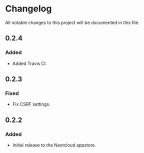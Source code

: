 # Changelog
All notable changes to this project will be documented in this file.

## 0.2.4

### Added

- Added Travis CI.

## 0.2.3

### Fixed

- Fix CSRF settings.

## 0.2.2

### Added

- Initial release to the Nextcloud appstore.
